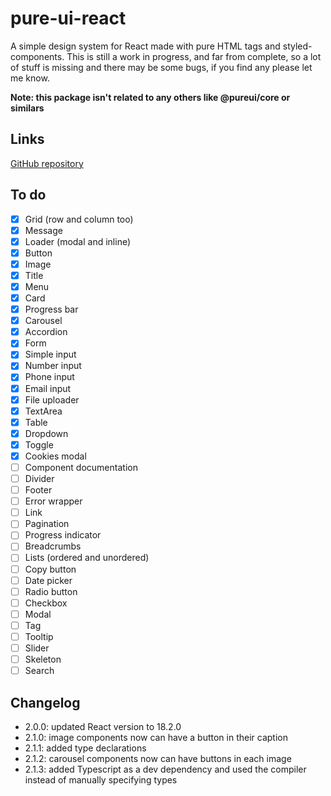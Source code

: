 # pure-ui-react

A simple design system for React made with pure HTML tags and styled-components. This is still a work in progress, and far from complete, so a lot of stuff is missing and there may be some bugs, if you find any please let me know.

**Note: this package isn't related to any others like @pureui/core or similars**

## Links
[GitHub repository](https://github.com/YoguiSan/pure-ui)
## To do

- [X] Grid (row and column too)
- [x] Message
- [X] Loader (modal and inline)
- [X] Button
- [X] Image
- [x] Title
- [X] Menu
- [X] Card
- [X] Progress bar
- [X] Carousel
- [X] Accordion
- [X] Form
- [X] Simple input
- [X] Number input
- [X] Phone input
- [X] Email input
- [X] File uploader
- [X] TextArea
- [X] Table
- [X] Dropdown
- [X] Toggle
- [X] Cookies modal
- [ ] Component documentation
- [ ] Divider
- [ ] Footer
- [ ] Error wrapper
- [ ] Link
- [ ] Pagination
- [ ] Progress indicator
- [ ] Breadcrumbs
- [ ] Lists (ordered and unordered)
- [ ] Copy button
- [ ] Date picker
- [ ] Radio button
- [ ] Checkbox
- [ ] Modal
- [ ] Tag
- [ ] Tooltip
- [ ] Slider
- [ ] Skeleton
- [ ] Search

## Changelog

- 2.0.0: updated React version to 18.2.0
- 2.1.0: image components now can have a button in their caption
- 2.1.1: added type declarations
- 2.1.2: carousel components now can have buttons in each image
- 2.1.3: added Typescript as a dev dependency and used the compiler instead of manually specifying types